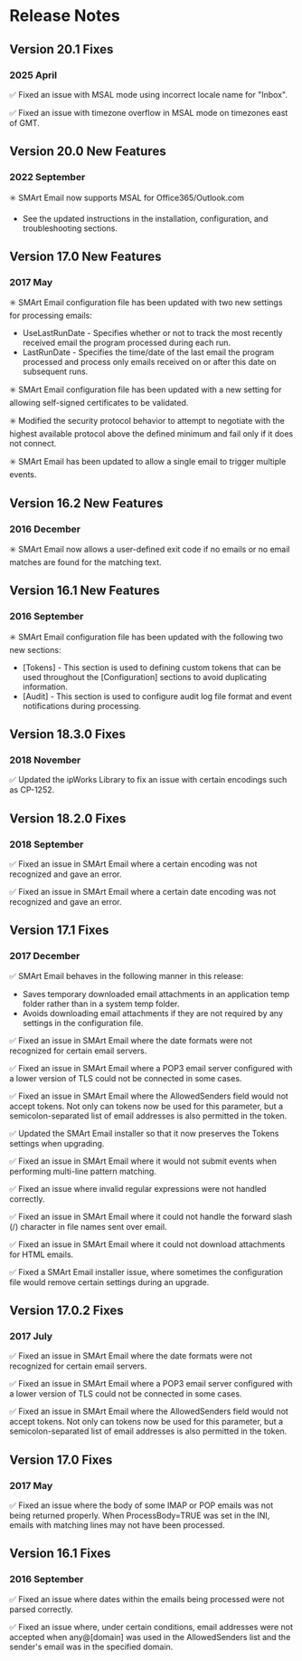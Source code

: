 # Release Notes

## Version 20.1 Fixes

### 2025 April

:white_check_mark: Fixed an issue with MSAL mode using incorrect locale name for "Inbox".

:white_check_mark: Fixed an issue with timezone overflow in MSAL mode on timezones east of GMT.

## Version 20.0 New Features

### 2022 September

:eight_spoked_asterisk: SMArt Email now supports MSAL for Office365/Outlook.com
* See the updated instructions in the installation, configuration, and troubleshooting sections.

## Version 17.0 New Features

### 2017 May
:eight_spoked_asterisk:	SMArt Email configuration file has been updated with two new settings for processing emails:
* UseLastRunDate - Specifies whether or not to track the most recently received email the program processed during each run.
* LastRunDate - Specifies the time/date of the last email the program processed and process only emails received on or after this date on subsequent runs.

:eight_spoked_asterisk: SMArt Email configuration file has been updated with a new setting for allowing self-signed certificates to be validated.

:eight_spoked_asterisk: Modified the security protocol behavior to attempt to negotiate with the highest available protocol above the defined minimum and fail only if it does not connect.

:eight_spoked_asterisk: SMArt Email has been updated to allow a single email to trigger multiple events.
 
## Version 16.2 New Features

### 2016 December

:eight_spoked_asterisk: SMArt Email now allows a user-defined exit code if no emails or no email matches are found for the matching text.
 
## Version 16.1 New Features

### 2016 September

:eight_spoked_asterisk: SMArt Email configuration file has been updated with the following two new sections:
* [Tokens] - This section is used to defining custom tokens that can be used throughout the [Configuration] sections to avoid duplicating information.
* [Audit] - This section is used to configure audit log file format and event notifications during processing.
 
## Version 18.3.0 Fixes

### 2018 November

:white_check_mark: Updated the ipWorks Library to fix an issue with certain encodings such as CP-1252.
 
## Version 18.2.0 Fixes

### 2018 September

:white_check_mark: Fixed an issue in SMArt Email where a certain encoding was not recognized and gave an error.

:white_check_mark: Fixed an issue in SMArt Email where a certain date encoding was not recognized and gave an error.
 
## Version 17.1 Fixes

### 2017 December

:white_check_mark: SMArt Email behaves in the following manner in this release:
* Saves temporary downloaded email attachments in an application temp folder rather than in a system temp folder.
* Avoids downloading email attachments if they are not required by any settings in the configuration file.

:white_check_mark: Fixed an issue in SMArt Email where the date formats were not recognized for certain email servers.

:white_check_mark: Fixed an issue in SMArt Email where a POP3 email server configured with a lower version of TLS could not be connected in some cases.

:white_check_mark: Fixed an issue in SMArt Email where the AllowedSenders field would not accept tokens. Not only can tokens now be used for this parameter, but a semicolon-separated list of email addresses is also permitted in the token.

:white_check_mark: Updated the SMArt Email installer so that it now preserves the Tokens settings when upgrading.

:white_check_mark: Fixed an issue in SMArt Email where it would not submit events when performing multi-line pattern matching.

:white_check_mark: Fixed an issue where invalid regular expressions were not handled correctly.

:white_check_mark: Fixed an issue in SMArt Email where it could not handle the forward slash (/) character in file names sent over email.

:white_check_mark: Fixed an issue in SMArt Email where it could not download attachments for HTML emails.

:white_check_mark: Fixed a SMArt Email installer issue, where sometimes the configuration file would remove certain settings during an upgrade.
 
## Version 17.0.2 Fixes

### 2017 July

:white_check_mark: Fixed an issue in SMArt Email where the date formats were not recognized for certain email servers.

:white_check_mark: Fixed an issue in SMArt Email where a POP3 email server configured with a lower version of TLS could not be connected in some cases.

:white_check_mark: Fixed an issue in SMArt Email where the AllowedSenders field would not accept tokens. Not only can tokens now be used for this parameter, but a semicolon-separated list of email addresses is also permitted in the token.
 
## Version 17.0 Fixes

### 2017 May

:white_check_mark: Fixed an issue where the body of some IMAP or POP emails was not being returned properly. When ProcessBody=TRUE was set in the INI, emails with matching lines may not have been processed.
 
## Version 16.1 Fixes

### 2016 September

:white_check_mark: Fixed an issue where dates within the emails being processed were not parsed correctly.

:white_check_mark: Fixed an issue where, under certain conditions, email addresses were not accepted when any@[domain] was used in the AllowedSenders list and the sender's email was in the specified domain.